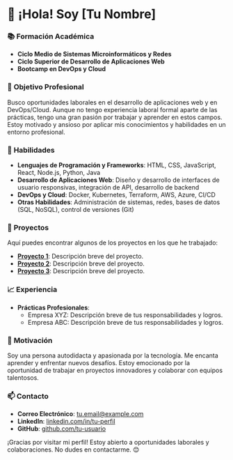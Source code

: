 # 👋 ¡Hola! Soy [Tu Nombre]

### 📚 **Formación Académica**
- **Ciclo Medio de Sistemas Microinformáticos y Redes**
- **Ciclo Superior de Desarrollo de Aplicaciones Web**
- **Bootcamp en DevOps y Cloud**

### 💼 **Objetivo Profesional**
Busco oportunidades laborales en el desarrollo de aplicaciones web y en DevOps/Cloud. Aunque no tengo experiencia laboral formal aparte de las prácticas, tengo una gran pasión por trabajar y aprender en estos campos. Estoy motivado y ansioso por aplicar mis conocimientos y habilidades en un entorno profesional.

### 🚀 **Habilidades**
- **Lenguajes de Programación y Frameworks**: HTML, CSS, JavaScript, React, Node.js, Python, Java
- **Desarrollo de Aplicaciones Web**: Diseño y desarrollo de interfaces de usuario responsivas, integración de API, desarrollo de backend
- **DevOps y Cloud**: Docker, Kubernetes, Terraform, AWS, Azure, CI/CD
- **Otras Habilidades**: Administración de sistemas, redes, bases de datos (SQL, NoSQL), control de versiones (Git)

### 📁 **Proyectos**
Aquí puedes encontrar algunos de los proyectos en los que he trabajado:
- [**Proyecto 1**](#): Descripción breve del proyecto.
- [**Proyecto 2**](#): Descripción breve del proyecto.
- [**Proyecto 3**](#): Descripción breve del proyecto.

### 📈 **Experiencia**
- **Prácticas Profesionales**:
  - Empresa XYZ: Descripción breve de tus responsabilidades y logros.
  - Empresa ABC: Descripción breve de tus responsabilidades y logros.

### 🌟 **Motivación**
Soy una persona autodidacta y apasionada por la tecnología. Me encanta aprender y enfrentar nuevos desafíos. Estoy emocionado por la oportunidad de trabajar en proyectos innovadores y colaborar con equipos talentosos.

### 📫 **Contacto**
- **Correo Electrónico**: [tu.email@example.com](mailto:tu.email@example.com)
- **LinkedIn**: [linkedin.com/in/tu-perfil](https://linkedin.com/in/tu-perfil)
- **GitHub**: [github.com/tu-usuario](https://github.com/tu-usuario)

¡Gracias por visitar mi perfil! Estoy abierto a oportunidades laborales y colaboraciones. No dudes en contactarme. 😊


